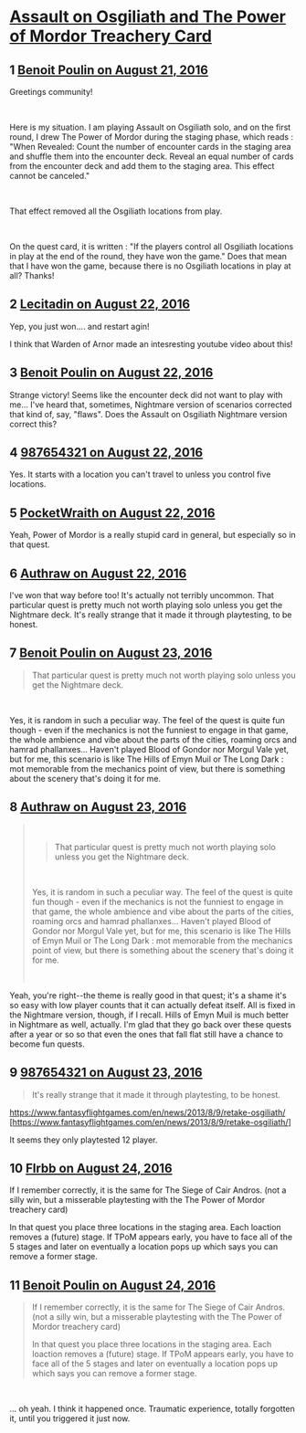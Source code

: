 # [Assault on Osgiliath and The Power of Mordor Treachery Card](https://community.fantasyflightgames.com/topic/228224-assault-on-osgiliath-and-the-power-of-mordor-treachery-card/)

## 1 [Benoit Poulin on August 21, 2016](https://community.fantasyflightgames.com/topic/228224-assault-on-osgiliath-and-the-power-of-mordor-treachery-card/?do=findComment&comment=2377352)

Greetings community!


 


Here is my situation. I am playing Assault on Osgiliath solo, and on the first round, I drew The Power of Mordor during the staging phase, which reads : "When Revealed: Count the number of encounter cards in the staging area and shuffle them into the encounter deck. Reveal an equal number of cards from the encounter deck and add them to the staging area. This effect cannot be canceled."


 


That effect removed all the Osgiliath locations from play.


 


On the quest card, it is written : "If the players control all Osgiliath locations in play at the end of the round, they have won the game." Does that mean that I have won the game, because there is no Osgiliath locations in play at all? Thanks!


## 2 [Lecitadin on August 22, 2016](https://community.fantasyflightgames.com/topic/228224-assault-on-osgiliath-and-the-power-of-mordor-treachery-card/?do=findComment&comment=2378706)

Yep, you just won.... and restart agin!

I think that Warden of Arnor made an intesresting youtube video about this!

## 3 [Benoit Poulin on August 22, 2016](https://community.fantasyflightgames.com/topic/228224-assault-on-osgiliath-and-the-power-of-mordor-treachery-card/?do=findComment&comment=2379141)

Strange victory! Seems like the encounter deck did not want to play with me... I've heard that, sometimes, Nightmare version of scenarios corrected that kind of, say, "flaws". Does the Assault on Osgiliath Nightmare version correct this?

## 4 [987654321 on August 22, 2016](https://community.fantasyflightgames.com/topic/228224-assault-on-osgiliath-and-the-power-of-mordor-treachery-card/?do=findComment&comment=2379183)

Yes. It starts with a location you can't travel to unless you control five locations.

## 5 [PocketWraith on August 22, 2016](https://community.fantasyflightgames.com/topic/228224-assault-on-osgiliath-and-the-power-of-mordor-treachery-card/?do=findComment&comment=2379315)

Yeah, Power of Mordor is a really stupid card in general, but especially so in that quest.

## 6 [Authraw on August 22, 2016](https://community.fantasyflightgames.com/topic/228224-assault-on-osgiliath-and-the-power-of-mordor-treachery-card/?do=findComment&comment=2379382)

I've won that way before too! It's actually not terribly uncommon. That particular quest is pretty much not worth playing solo unless you get the Nightmare deck. It's really strange that it made it through playtesting, to be honest.

## 7 [Benoit Poulin on August 23, 2016](https://community.fantasyflightgames.com/topic/228224-assault-on-osgiliath-and-the-power-of-mordor-treachery-card/?do=findComment&comment=2379633)

> That particular quest is pretty much not worth playing solo unless you get the Nightmare deck.

 

Yes, it is random in such a peculiar way. The feel of the quest is quite fun though - even if the mechanics is not the funniest to engage in that game, the whole ambience and vibe about the parts of the cities, roaming orcs and hamrad phallanxes... Haven't played Blood of Gondor nor Morgul Vale yet, but for me, this scenario is like The Hills of Emyn Muil or The Long Dark : mot memorable from the mechanics point of view, but there is something about the scenery that's doing it for me.

## 8 [Authraw on August 23, 2016](https://community.fantasyflightgames.com/topic/228224-assault-on-osgiliath-and-the-power-of-mordor-treachery-card/?do=findComment&comment=2379659)

>  
> 
> > That particular quest is pretty much not worth playing solo unless you get the Nightmare deck.
> 
>  
> 
> Yes, it is random in such a peculiar way. The feel of the quest is quite fun though - even if the mechanics is not the funniest to engage in that game, the whole ambience and vibe about the parts of the cities, roaming orcs and hamrad phallanxes... Haven't played Blood of Gondor nor Morgul Vale yet, but for me, this scenario is like The Hills of Emyn Muil or The Long Dark : mot memorable from the mechanics point of view, but there is something about the scenery that's doing it for me.
> 
>  

Yeah, you're right--the theme is really good in that quest; it's a shame it's so easy with low player counts that it can actually defeat itself. All is fixed in the Nightmare version, though, if I recall. Hills of Emyn Muil is much better in Nightmare as well, actually. I'm glad that they go back over these quests after a year or so so that even the ones that fall flat still have a chance to become fun quests.

## 9 [987654321 on August 23, 2016](https://community.fantasyflightgames.com/topic/228224-assault-on-osgiliath-and-the-power-of-mordor-treachery-card/?do=findComment&comment=2380812)

> It's really strange that it made it through playtesting, to be honest.

https://www.fantasyflightgames.com/en/news/2013/8/9/retake-osgiliath/ [https://www.fantasyflightgames.com/en/news/2013/8/9/retake-osgiliath/]

It seems they only playtested 12 player.

## 10 [Flrbb on August 24, 2016](https://community.fantasyflightgames.com/topic/228224-assault-on-osgiliath-and-the-power-of-mordor-treachery-card/?do=findComment&comment=2381951)

If I remember correctly, it is the same for The Siege of Cair Andros. (not a silly win, but a misserable playtesting with the The Power of Mordor treachery card)

In that quest you place three locations in the staging area. Each loaction removes a (future) stage. If TPoM appears early, you have to face all of the 5 stages and later on eventually a location pops up which says you can remove a former stage.

## 11 [Benoit Poulin on August 24, 2016](https://community.fantasyflightgames.com/topic/228224-assault-on-osgiliath-and-the-power-of-mordor-treachery-card/?do=findComment&comment=2382387)

> If I remember correctly, it is the same for The Siege of Cair Andros. (not a silly win, but a misserable playtesting with the The Power of Mordor treachery card)
> 
> In that quest you place three locations in the staging area. Each loaction removes a (future) stage. If TPoM appears early, you have to face all of the 5 stages and later on eventually a location pops up which says you can remove a former stage.

 

... oh yeah. I think it happened once. Traumatic experience, totally forgotten it, until you triggered it just now.


